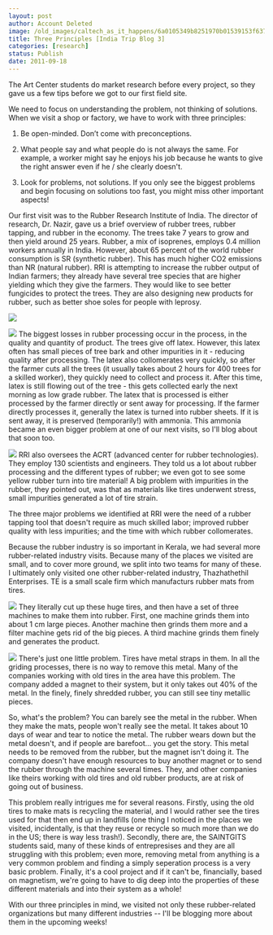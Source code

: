 ```yaml
---
layout: post
author: Account Deleted
image: /old_images/caltech_as_it_happens/6a0105349b8251970b01539153f637970b.jpg
title: Three Principles [India Trip Blog 3]
categories: [research]
status: Publish
date: 2011-09-18
---
```



The Art Center students do market research before every project, so they gave us a few tips before we got to our first field site.

We need to focus on understanding the problem, not thinking of solutions. When we visit a shop or factory, we have to work with three principles:

1. Be open-minded. Don’t come with preconceptions.

2. What people say and what people do is not always the same. For example, a worker might say he enjoys his job because he wants to give the right answer even if he / she clearly doesn't.

3.  Look for problems, not solutions. If you only see the biggest problems and begin focusing on solutions too fast, you might miss other important aspects!

Our first visit was to the Rubber Research Institute of India. The director of research, Dr. Nazir, gave us a brief overview of rubber trees, rubber tapping, and rubber in the economy. The trees take 7 years to grow and then yield around 25 years. Rubber, a mix of isoprenes, employs 0.4 million workers annually in India. However, about 65 percent of the world rubber consumption is SR (synthetic rubber). This has much higher CO2 emissions than NR (natural rubber). RRI is attempting to increase the rubber output of Indian farmers; they already have several tree species that are higher yielding which they give the farmers. They would like to see better fungicides to protect the trees. They are also designing new products for rubber, such as better shoe soles for people with leprosy.


![](/old_images/caltech_as_it_happens/6a0105349b8251970b01539153f795970b.jpg)


![](/old_images/caltech_as_it_happens/6a0105349b8251970b014e8b47dae0970d.jpg)
The biggest losses in rubber processing occur in the process, in the quality and quantity of product. The trees give off latex. However, this latex often has small pieces of tree bark and other impurities in it - reducing quality after processing. The latex also collomerates very quickly, so after the farmer cuts all the trees (it usually takes about 2 hours for 400 trees for a skilled worker), they quickly need to collect and process it. After this time, latex is still flowing out of the tree - this gets collected early the next morning as low grade rubber. The latex that is processed is either processed by the farmer directly or sent away for processing. If the farmer directly processes it, generally the latex is turned into rubber sheets. If it is sent away, it is preserved (temporarily!) with ammonia. This ammonia became an even bigger problem at one of our next visits, so I'll blog about that soon too.


![](/old_images/caltech_as_it_happens/6a0105349b8251970b01539154220d970b.jpg)
RRI also oversees the ACRT (advanced center for rubber technologies). They employ 130 scientists and engineers. They told us a lot about rubber processing and the different types of rubber; we even got to see some yellow rubber turn into tire material! A big problem with impurities in the rubber, they pointed out, was that as materials like tires underwent stress, small impurities generated a lot of tire strain. 

The three major problems we identified at RRI were the need of a rubber tapping tool that doesn't require as much skilled labor; improved rubber quality with less impurities; and the time with which rubber collomerates.

Because the rubber industry is so important in Kerala, we had several more rubber-related industry visits. Because many of the places we visited are small, and to cover more ground, we split into two teams for many of these. I ultimately only visited one other rubber-related industry, Thazhathethil Enterprises. TE is a small scale firm which manufacturs rubber mats from tires.


![](/old_images/caltech_as_it_happens/6a0105349b8251970b01543527b24e970c.jpg)
They literally cut up these huge tires, and then have a set of three machines to make them into rubber. First, one machine grinds them into about 1 cm large pieces. Another machine then grinds them more and a filter machine gets rid of the big pieces. A third machine grinds them finely and generates the product.


![](/old_images/caltech_as_it_happens/6a0105349b8251970b01539155ad4e970b.jpg)
There's just one little problem. Tires have metal straps in them. In all the griding processes, there is no way to remove this metal. Many of the companies working with old tires in the area have this problem. The company added a magnet to their system, but it only takes out 40% of the metal. In the finely, finely shredded rubber, you can still see tiny metallic pieces.

So, what's the problem? You can barely see the metal in the rubber. When they make the mats, people won't really see the metal. It takes about 10 days of wear and tear to notice the metal. The rubber wears down but the metal doesn't, and if people are barefoot... you get the story. This metal needs to be removed from the rubber, but the magnet isn't doing it. The company doesn't have enough resources to buy another magnet or to send the rubber through the machine several times. They, and other companies like theirs working with old tires and old rubber products, are at risk of going out of business.

This problem really intrigues me for several reasons. Firstly, using the old tires to make mats is recycling the material, and I would rather see the tires used for that then end up in landfills (one thing I noticed in the places we visited, incidentally, is that they reuse or recycle so much more than we do in the US; there is way less trash!). Secondly, there are, the SAINTGITS students said, many of these kinds of entrepresises and they are all struggling with this problem; even more, removing metal from anything is a very common problem and finding a simply seperation process is a very basic problem. Finally, it's a cool project and if it can't be, financially, based on magnetism, we're going to have to dig deep into the properties of these different materials and into their system as a whole!

With our three principles in mind, we visited not only these rubber-related organizations but many different industries -- I'll be blogging more about them in the upcoming weeks!

